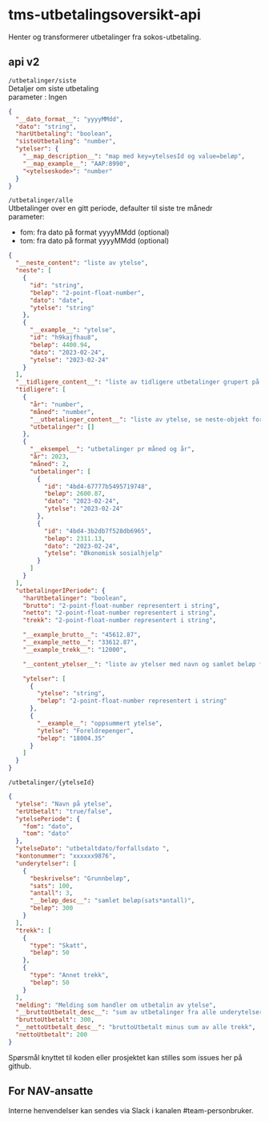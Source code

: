 # tms-utbetalingsoversikt-api
Henter og transformerer utbetalinger fra sokos-utbetaling.


## api v2

 `/utbetalinger/siste` \
Detaljer om siste utbetaling \
parameter : Ingen

```json
{
  "__dato_format__": "yyyyMMdd",
  "dato": "string",
  "harUtbetaling": "boolean",
  "sisteUtbetaling": "number",
  "ytelser": {
    "__map_description__": "map med key=ytelsesId og value=beløp",
    "__map_example__": "AAP:8990",
    "<ytelseskode>": "number"
  }
}
```

`/utbetalinger/alle`\
Utbetalinger over en gitt periode, defaulter til siste tre månedr\
parameter:
* fom: fra dato på format yyyyMMdd (optional)
* tom: fra dato på format yyyyMMdd (optional)

```json
{
  "__neste_content": "liste av ytelse",
  "neste": [
    {
      "id": "string",
      "beløp": "2-point-float-number",
      "dato": "date",
      "ytelse": "string"
    },
    {
      "__example__": "ytelse",
      "id": "h9kajfhau8",
      "beløp": 4400.94,
      "dato": "2023-02-24",
      "ytelse": "2023-02-24"
    }
  ],
  "__tidligere_content__": "liste av tidligere utbetalinger grupert på måned og år",
  "tidligere": [
    {
      "år": "number",
      "måned": "number",
      "__utbetalinger_content__": "liste av ytelse, se neste-objekt for eksempel",
      "utbetalinger": []
    },
    {
      "__eksempel__": "utbetalinger pr måned og år",
      "år": 2023,
      "måned": 2,
      "utbetalinger": [
        {
          "id": "4bd4-67777b5495719748",
          "beløp": 2600.87,
          "dato": "2023-02-24",
          "ytelse": "2023-02-24"
        },
        {
          "id": "4bd4-3b2db7f528db6965",
          "beløp": 2311.13,
          "dato": "2023-02-24",
          "ytelse": "Økonomisk sosialhjelp"
        }
      ]
    }
  ],
  "utbetalingerIPeriode": {
    "harUtbetalinger": "boolean",
    "brutto": "2-point-float-number representert i string",
    "netto": "2-point-float-number representert i string",
    "trekk": "2-point-float-number representert i string",

    "__example_brutto__": "45612.87",
    "__example_netto__": "33612.87",
    "__example_trekk__": "12000",

    "__content_ytelser__": "liste av ytelser med navn og samlet beløp for periode",

    "ytelser": [
      {
        "ytelse": "string",
        "beløp": "2-point-float-number representert i string"
      },
      {
        "__example__": "oppsummert ytelse",
        "ytelse": "Foreldrepenger",
        "beløp": "18004.35"
      }
    ]
  }
}
```

`/utbetalinger/{ytelseId}`

```json
{
  "ytelse": "Navn på ytelse",
  "erUtbetalt": "true/false",
  "ytelsePeriode": {
    "fom": "dato",
    "tom": "dato"
  },
  "ytelseDato": "utbetaltdato/forfallsdato ",
  "kontonummer": "xxxxxx9876",
  "underytelser": [
    {
      "beskrivelse": "Grunnbeløp",
      "sats": 100,
      "antall": 3,
      "__beløp_desc__": "samlet beløp(sats*antall)",
      "beløp": 300
    }
  ],
  "trekk": [
    {
      "type": "Skatt",
      "beløp": 50
    },
    {
      "type": "Annet trekk",
      "beløp": 50
    }
  ],
  "melding": "Melding som handler om utbetalin av ytelse",
  "__bruttoUtbetalt_desc__": "sum av utbetalinger fra alle underytelser",
  "bruttoUtbetalt": 300,
  "__nettoUtbetalt_desc__": "bruttoUtbetalt minus sum av alle trekk",
  "nettoUtbetalt": 200
}
```



Spørsmål knyttet til koden eller prosjektet kan stilles som issues her på github.

## For NAV-ansatte

Interne henvendelser kan sendes via Slack i kanalen #team-personbruker.
